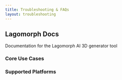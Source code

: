 ```yaml
---
title: Troubleshooting & FAQs
layout: troubleshooting
---
```


## Lagomorph Docs
Documentation for the Lagomorph AI 3D generator tool

### Core Use Cases

### Supported Platforms